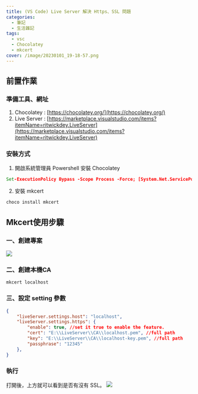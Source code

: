 ```yaml
---
title: (VS Code) Live Server 解決 Https、SSL 問題
categories: 
  - 筆記 
  - 生活雜記
tags: 
  - vsc
  - Chocolatey
  - mkcert
cover: /image/20230101_19-18-57.png
---
```

## 前置作業
### 準備工具、網址
1. Chocolatey : [https://chocolatey.org/](https://chocolatey.org/)
2. Live Server : [https://marketplace.visualstudio.com/items?itemName=ritwickdey.LiveServer](https://marketplace.visualstudio.com/items?itemName=ritwickdey.LiveServer)


### 安裝方式
1. 開啟系統管理員 Powershell 安裝 Chocolatey
```cmd
Set-ExecutionPolicy Bypass -Scope Process -Force; [System.Net.ServicePointManager]::SecurityProtocol = [System.Net.ServicePointManager]::SecurityProtocol -bor 3072; iex ((New-Object System.Net.WebClient).DownloadString('https://community.chocolatey.org/install.ps1'))
```
2. 安裝 mkcert
```cmd
choco install mkcert
```

## Mkcert使用步驟
###  一、創建專案
![](/image/20230101_19-15-11.png)

### 二、創建本機CA
```
mkcert localhost
```

### 三、設定 setting 參數
```json
{
    "liveServer.settings.host": "localhost",
    "liveServer.settings.https": {
        "enable": true, //set it true to enable the feature.
        "cert": "E:\\LiveServer\\CA\\localhost.pem", //full path
        "key": "E:\\LiveServer\\CA\\localhost-key.pem", //full path
        "passphrase": "12345"
    },
}
```

### 執行
打開後，上方就可以看到是否有沒有 SSL。
![](/image/20230101_19-17-46.png)